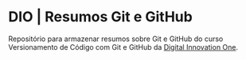 # DIO | Resumos Git e GitHub

Repositório para armazenar resumos sobre Git e GitHub do curso Versionamento de Código com Git e GitHub da [Digital Innovation One](https://dio.me/).
